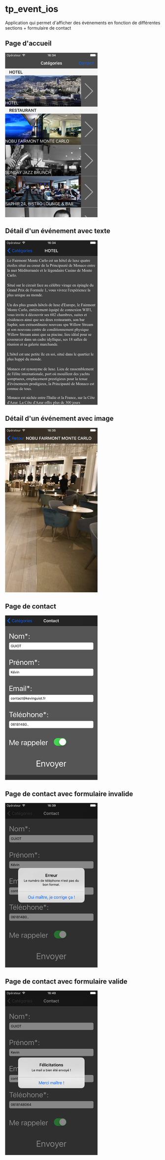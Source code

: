 # tp_event_ios
Application qui permet d'afficher des événements en fonction de différentes sections + formulaire de contact

## Page d'accueil
<img src="screenshots/home.png" width="300">

## Détail d'un événement avec texte
<img src="screenshots/text.png" width="300">

## Détail d'un événement avec image
<img src="screenshots/image.png" width="300">

## Page de contact
<img src="screenshots/contact.png" width="300">

## Page de contact avec formulaire invalide
<img src="screenshots/mail_error.png" width="300">

## Page de contact avec formulaire valide
<img src="screenshots/mail_send.png" width="300">

